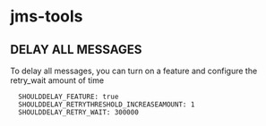 # jms-tools


## DELAY ALL MESSAGES

To delay all messages, you can turn on a feature and configure the retry_wait amount of time

```
  SHOULDDELAY_FEATURE: true
  SHOULDDELAY_RETRYTHRESHOLD_INCREASEAMOUNT: 1
  SHOULDDELAY_RETRY_WAIT: 300000
```